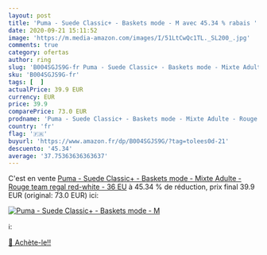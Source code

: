 ```yaml
---
layout: post
title: 'Puma - Suede Classic+ - Baskets mode - M avec 45.34 % rabais '
date: 2020-09-21 15:11:52
image: 'https://m.media-amazon.com/images/I/51LtCwQc1TL._SL200_.jpg'
comments: true
category: ofertas
author: ring
slug: 'B004SGJS9G-fr Puma - Suede Classic+ - Baskets mode - Mixte Adulte -...'
sku: 'B004SGJS9G-fr'
tags: [  ]
actualPrice: 39.9 EUR
currency: EUR
price: 39.9
comparePrice: 73.0 EUR
prodname: 'Puma - Suede Classic+ - Baskets mode - Mixte Adulte - Rouge  team regal red-white  - 36 EU'
country: 'fr'
flag: '🇫🇷'
buyurl: 'https://www.amazon.fr/dp/B004SGJS9G/?tag=tolees0d-21'
descuento: '45.34'
average: '37.75363636363637'
---
```


C'est en vente [Puma - Suede Classic+ - Baskets mode - Mixte Adulte - Rouge  team regal red-white  - 36 EU](https://www.amazon.fr/dp/B004SGJS9G/?tag=tolees0d-21)  à  45.34 % de réduction, prix final  39.9 EUR (original: 73.0 EUR) ici:

[![Puma - Suede Classic+ - Baskets mode - M](https://m.media-amazon.com/images/I/51LtCwQc1TL._SL200_.jpg)](https://www.amazon.fr/dp/B004SGJS9G/?tag=tolees0d-21)

ℹ️:


[🛒 Achète-le!!](https://www.amazon.fr/dp/B004SGJS9G/?tag=tolees0d-21)
